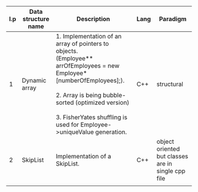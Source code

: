 | l.p | Data structure name | Description                                                                                                                                                                                                                                                         | Lang | Paradigm                                           |
|-----|---------------------|---------------------------------------------------------------------------------------------------------------------------------------------------------------------------------------------------------------------------------------------------------------------|------|----------------------------------------------------|
| 1   | Dynamic array       | 1. Implementation of an array of pointers to objects.<br>(Employee** arrOfEmployees = new Employee* [numberOfEmployees];).<br><br>2. Array is being bubble-sorted (optimized version)<br><br>3. FisherYates shuffling is used for Employee->uniqueValue generation. | C++  | structural                                         |
| 2   | SkipList            | Implementation of a SkipList.                                                                                                                                                                                                                                       | C++  | object oriented but classes are in single cpp file |
|     |                     |                                                                                                                                                                                                                                                                     |      |                                                    |
